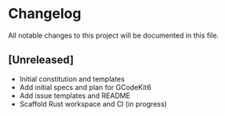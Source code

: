 # Changelog

All notable changes to this project will be documented in this file.

## [Unreleased]
- Initial constitution and templates
- Add initial specs and plan for GCodeKit6
- Add issue templates and README
- Scaffold Rust workspace and CI (in progress)
